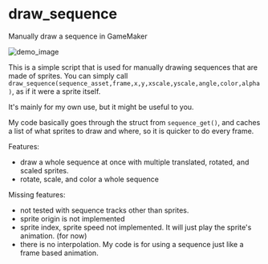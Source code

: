 # draw_sequence
Manually draw a sequence in GameMaker

![demo_image](https://github.com/user-attachments/assets/0c8d7008-f2ba-43f5-816f-46991a2664b5)



This is a simple script that is used for manually drawing sequences that are made of sprites. You can simply call `draw_sequence(sequence_asset,frame,x,y,xscale,yscale,angle,color,alpha)`, as if it were a sprite itself.

It's mainly for my own use, but it might be useful to you.

My code basically goes through the struct from `sequence_get()`, and caches a list of what sprites to draw and where, so it is quicker to do every frame.


Features:

- draw a whole sequence at once with multiple translated, rotated, and scaled sprites.
- rotate, scale, and color a whole sequence

Missing features:
- not tested with sequence tracks other than sprites.
- sprite origin is not implemented
- sprite index, sprite speed not implemented. It will just play the sprite's animation. (for now)
- there is no interpolation. My code is for using a sequence just like a frame based animation.

